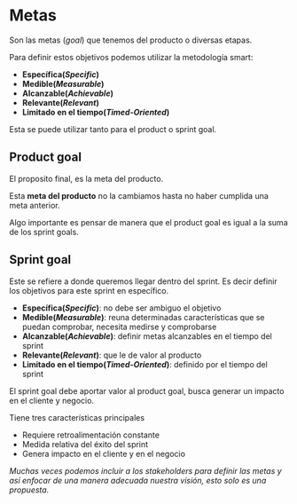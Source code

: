 # Metas

Son las metas (*goal*) que tenemos del producto o diversas etapas. 

Para definir estos objetivos podemos utilizar la metodología smart: 

* **Específica(*Specific*)**
* **Medible(*Measurable*)**
* **Alcanzable(*Achievable*)**
* **Relevante(*Relevant*)**
* **Limitado en el tiempo(*Timed-Oriented*)**

Esta se puede utilizar tanto para el product o sprint goal. 


## Product goal 

El proposito final, es la meta del producto. 

Esta **meta del producto** no la cambiamos hasta no haber cumplida una meta anterior.  

Algo importante es pensar de manera que el product goal es igual a la suma de los sprint goals. 

## Sprint goal 

 Este se refiere a donde queremos llegar dentro del sprint. Es decir definir los objetivos para este sprint en específico. 

* **Específica(*Specific*)**: no debe ser ambiguo el objetivo 
* **Medible(*Measurable*)**: reuna determinadas características que se puedan comprobar, necesita medirse y comprobarse
* **Alcanzable(*Achievable*)**: definir metas alcanzables en el tiempo del sprint
* **Relevante(*Relevant*)**: que le de valor al producto
* **Limitado en el tiempo(*Timed-Oriented*)**: definido por el tiempo del sprint

El sprint goal debe aportar valor al product goal, busca generar un impacto en el cliente y negocio. 

Tiene tres características principales

* Requiere retroalimentación constante
* Medida relativa del éxito del sprint
* Genera impacto en el cliente y en el negocio

*Muchas veces podemos incluir a los stakeholders para definir las metas y así enfocar de una manera adecuada nuestra visión, esto solo es una propuesta.*

